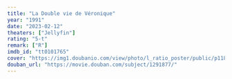 ```yaml
---
title: "La Double vie de Véronique"
year: "1991"
date: "2023-02-12"
theaters: ["Jellyfin"]
rating: "5-t"
remark: ["R"]
imdb_id: "tt0101765"
cover: "https://img1.doubanio.com/view/photo/l_ratio_poster/public/p1185086170.jpg"
douban_url: "https://movie.douban.com/subject/1291877/"
---
```

